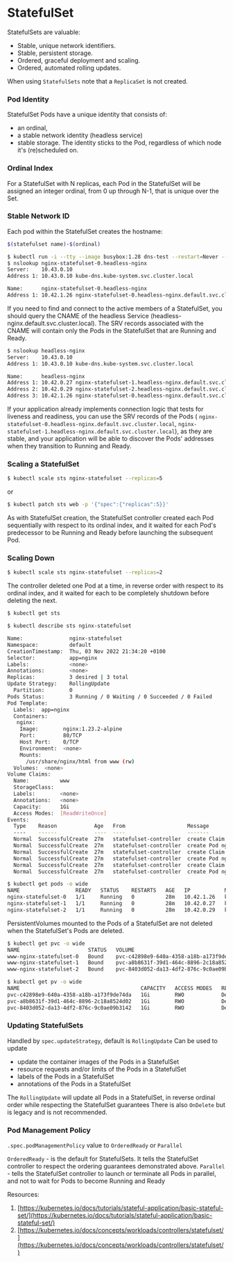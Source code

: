 # StatefulSet

StatefulSets are valuable:

- Stable, unique network identifiers.
- Stable, persistent storage.
- Ordered, graceful deployment and scaling.
- Ordered, automated rolling updates.

When using `StatefulSets` note that a `ReplicaSet` is not created.

### Pod Identity

StatefulSet Pods have a unique identity that consists of:
- an ordinal, 
- a stable network identity (headless service)
- stable storage. 
The identity sticks to the Pod, regardless of which node it's (re)scheduled on.

### Ordinal Index

For a StatefulSet with N replicas, each Pod in the StatefulSet will be assigned an integer ordinal, from 0 up through N-1, that is unique over the Set.

### Stable Network ID

Each pod within the StatefulSet creates the hostname:

```bash
$(statefulset name)-$(ordinal)
```

```bash
$ kubectl run -i --tty --image busybox:1.28 dns-test --restart=Never --rm
$ nslookup nginx-statefulset-0.headless-nginx
Server:    10.43.0.10
Address 1: 10.43.0.10 kube-dns.kube-system.svc.cluster.local

Name:      nginx-statefulset-0.headless-nginx
Address 1: 10.42.1.26 nginx-statefulset-0.headless-nginx.default.svc.cluster.local
```

If you need to find and connect to the active members of a StatefulSet, you should query the CNAME of the headless Service (headless-nginx.default.svc.cluster.local). The SRV records associated with the CNAME will contain only the Pods in the StatefulSet that are Running and Ready.

```bash
$ nslookup headless-nginx
Server:    10.43.0.10
Address 1: 10.43.0.10 kube-dns.kube-system.svc.cluster.local

Name:      headless-nginx
Address 1: 10.42.0.27 nginx-statefulset-1.headless-nginx.default.svc.cluster.local
Address 2: 10.42.0.29 nginx-statefulset-2.headless-nginx.default.svc.cluster.local
Address 3: 10.42.1.26 nginx-statefulset-0.headless-nginx.default.svc.cluster.local
```

If your application already implements connection logic that tests for liveness and readiness, you can use the SRV records of the Pods ( `nginx-statefulset-0.headless-nginx.default.svc.cluster.local`, `nginx-statefulset-1.headless-nginx.default.svc.cluster.local`), as they are stable, and your application will be able to discover the Pods' addresses when they transition to Running and Ready.

### Scaling a StatefulSet

```bash
$ kubectl scale sts nginx-statefulset --replicas=5
```
or 
```bash
$ kubectl patch sts web -p '{"spec":{"replicas":5}}'
```

As with StatefulSet creation, the StatefulSet controller created each Pod sequentially with respect to its ordinal index, and it waited for each Pod's predecessor to be Running and Ready before launching the subsequent Pod.

### Scaling Down

```bash
$ kubectl scale sts nginx-statefulset --replicas=2
```
The controller deleted one Pod at a time, in reverse order with respect to its ordinal index, and it waited for each to be completely shutdown before deleting the next.

```bash
$ kubectl get sts
```

```bash
$ kubectl describe sts nginx-statefulset

Name:               nginx-statefulset
Namespace:          default
CreationTimestamp:  Thu, 03 Nov 2022 21:34:20 +0100
Selector:           app=nginx
Labels:             <none>
Annotations:        <none>
Replicas:           3 desired | 3 total
Update Strategy:    RollingUpdate
  Partition:        0
Pods Status:        3 Running / 0 Waiting / 0 Succeeded / 0 Failed
Pod Template:
  Labels:  app=nginx
  Containers:
   nginx:
    Image:        nginx:1.23.2-alpine
    Port:         80/TCP
    Host Port:    0/TCP
    Environment:  <none>
    Mounts:
      /usr/share/nginx/html from www (rw)
  Volumes:  <none>
Volume Claims:
  Name:          www
  StorageClass:
  Labels:        <none>
  Annotations:   <none>
  Capacity:      1Gi
  Access Modes:  [ReadWriteOnce]
Events:
  Type    Reason            Age   From                    Message
  ----    ------            ----  ----                    -------
  Normal  SuccessfulCreate  27m   statefulset-controller  create Claim www-nginx-statefulset-0 Pod nginx-statefulset-0 in StatefulSet nginx-statefulset success
  Normal  SuccessfulCreate  27m   statefulset-controller  create Pod nginx-statefulset-0 in StatefulSet nginx-statefulset successful
  Normal  SuccessfulCreate  27m   statefulset-controller  create Claim www-nginx-statefulset-1 Pod nginx-statefulset-1 in StatefulSet nginx-statefulset success
  Normal  SuccessfulCreate  27m   statefulset-controller  create Pod nginx-statefulset-1 in StatefulSet nginx-statefulset successful
  Normal  SuccessfulCreate  27m   statefulset-controller  create Claim www-nginx-statefulset-2 Pod nginx-statefulset-2 in StatefulSet nginx-statefulset success
  Normal  SuccessfulCreate  27m   statefulset-controller  create Pod nginx-statefulset-2 in StatefulSet nginx-statefulset successful
```

```bash
$ kubectl get pods -o wide
NAME                  READY   STATUS    RESTARTS   AGE   IP           NODE                     NOMINATED NODE   READINESS GATES
nginx-statefulset-0   1/1     Running   0          28m   10.42.1.26   k3d-mycluster-agent-0    <none>           <none>
nginx-statefulset-1   1/1     Running   0          28m   10.42.0.27   k3d-mycluster-server-0   <none>           <none>
nginx-statefulset-2   1/1     Running   0          28m   10.42.0.29   k3d-mycluster-server-0   <none>           <none>
```

PersistentVolumes mounted to the Pods of a StatefulSet are not deleted when the StatefulSet's Pods are deleted.

```bash
$ kubectl get pvc -o wide
NAME                      STATUS   VOLUME                                     CAPACITY   ACCESS MODES   STORAGECLASS   AGE   VOLUMEMODE
www-nginx-statefulset-0   Bound    pvc-c42898e9-640a-4358-a18b-a173f9de74da   1Gi        RWO            local-path     29m   Filesystem
www-nginx-statefulset-1   Bound    pvc-a8b8631f-39d1-464c-8896-2c18a8524d02   1Gi        RWO            local-path     29m   Filesystem
www-nginx-statefulset-2   Bound    pvc-8403d052-da13-4df2-876c-9c0ae09b3142   1Gi        RWO            local-path     29m   Filesystem
```

```bash
$ kubectl get pv -o wide
NAME                                       CAPACITY   ACCESS MODES   RECLAIM POLICY   STATUS   CLAIM                             STORAGECLASS   REASON   AGE   VOLUMEMODE
pvc-c42898e9-640a-4358-a18b-a173f9de74da   1Gi        RWO            Delete           Bound    default/www-nginx-statefulset-0   local-path              29m   Filesystem
pvc-a8b8631f-39d1-464c-8896-2c18a8524d02   1Gi        RWO            Delete           Bound    default/www-nginx-statefulset-1   local-path              29m   Filesystem
pvc-8403d052-da13-4df2-876c-9c0ae09b3142   1Gi        RWO            Delete           Bound    default/www-nginx-statefulset-2   local-path              29m   Filesystem
```

### Updating StatefulSets

Handled by `spec.updateStrategy`, default is `RollingUpdate` 
Can be used to update
- update the container images of the Pods in a StatefulSet
- resource requests and/or limits of the Pods in a StatefulSet
- labels of the Pods in a StatefulSet
- annotations of the Pods in a StatefulSet

The `RollingUpdate` will update all Pods in a StatefulSet, in reverse ordinal order while respecting the StatefulSet guarantees
There is also `OnDelete` but is legacy and is not recommended.

### Pod Management Policy

`.spec.podManagementPolicy` value to `OrderedReady` or `Parallel`

`OrderedReady` - is the default for StatefulSets. It tells the StatefulSet controller to respect the ordering guarantees demonstrated above.
`Parallel` - tells the StatefulSet controller to launch or terminate all Pods in parallel, and not to wait for Pods to become Running and Ready


Resources:
1. [https://kubernetes.io/docs/tutorials/stateful-application/basic-stateful-set/](https://kubernetes.io/docs/tutorials/stateful-application/basic-stateful-set/)
2. [https://kubernetes.io/docs/concepts/workloads/controllers/statefulset/](https://kubernetes.io/docs/concepts/workloads/controllers/statefulset/)
